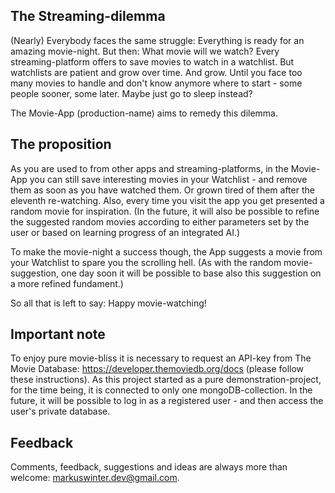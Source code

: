 ## The Streaming-dilemma

(Nearly) Everybody faces the same struggle: Everything is ready for an amazing movie-night. But then: What movie will we watch? Every streaming-platform offers to save movies to watch in a watchlist. But watchlists are patient and grow over time. And grow. Until you face too many movies to handle and don't know anymore where to start - some people sooner, some later. Maybe just go to sleep instead? 

The Movie-App (production-name) aims to remedy this dilemma. 

## The proposition

As you are used to from other apps and streaming-platforms, in the Movie-App you can still save interesting movies in your Watchlist - and remove them as soon as you have watched them. Or grown tired of them after the eleventh re-watching. Also, every time you visit the app you get presented a random movie for inspiration. (In the future, it will also be possible to refine the suggested random movies according to either parameters set by the user or based on learning progress of an integrated AI.)

To make the movie-night a success though, the App suggests a movie from your Watchlist to spare you the scrolling hell. (As with the random movie-suggestion, one day soon it will be possible to base also this suggestion on a more refined fundament.)

So all that is left to say: Happy movie-watching! 

## Important note

To enjoy pure movie-bliss it is necessary to request an API-key from The Movie Database: https://developer.themoviedb.org/docs (please follow these instructions).
As this project started as a pure demonstration-project, for the time being, it is connected to only one mongoDB-collection. In the future, it will be possible to log in as a registered user - and then access the user's private database. 

## Feedback
Comments, feedback, suggestions and ideas are always more than welcome: markuswinter.dev@gmail.com.
